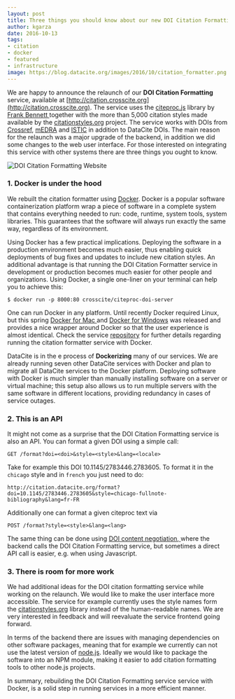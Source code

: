 ```yaml
---
layout: post
title: Three things you should know about our new DOI Citation Formatting service
author: kgarza
date: 2016-10-13
tags:
- citation
- docker
- featured
- infrastructure
image: https://blog.datacite.org/images/2016/10/citation_formatter.png
---
```

We are happy to announce the relaunch of our **DOI Citation Formatting** service, available at [http://citation.crosscite.org](http://citation.crosscite.org). The service uses the [citeproc.js](https://github.com/juris-m/citeproc-js) library by [Frank Bennett](https://twitter.com/fgbjr/)[ ](https://twitter.com/fgbjr/) together with the more than 5,000 citation styles made available by the [citationstyles.org](http://citationstyles.org) project. The service works with DOIs from [Crossref](http://www.crossref.org/), [mEDRA](https://www.medra.org/) and [ISTIC](http://www.doi.org.cn/portal/index.htm) in addition to DataCite DOIs. The main reason for the relaunch was a major upgrade of the backend, in addition we did some changes to the web user interface. For those interested on integrating this service with other systems there are three things you ought to know.

![DOI Citation Formatting Website](/images/2016/10/citation_formatter.png)

### 1. Docker is under the hood

We rebuilt the citation formatter using [Docker](https://www.docker.com/). Docker is a popular software containerization platform wrap a piece of software in a complete system that contains everything needed to run: code, runtime, system tools, system libraries. This guarantees that the software will always run exactly the same way, regardless of its environment.

Using Docker has a few practical implications. Deploying the software in a production environment becomes much easier, thus enabling quick deployments of bug fixes and updates to  include new  citation styles. An additional advantage is that running the DOI Citation Formatter service in  development or production becomes much easier for other people and organizations. Using Docker, a single one-liner on your terminal can help you to achieve this:

```
$ docker run -p 8000:80 crosscite/citeproc-doi-server
```

One can run Docker in any platform. Until recently Docker required Linux, but this spring [Docker for Mac ](https://docs.docker.com/engine/installation/mac/) and [Docker for Windows](https://docs.docker.com/engine/installation/windows/) was released and provides a nice wrapper around Docker so that the user experience is almost identical. Check the service [repository](https://github.com/crosscite/citeproc-doi-server) for further details regarding running the citation formatter service with Docker.

DataCite  is in the e process of **Dockerizing** many of our services. We are already running seven other DataCite services with Docker and plan to migrate all DataCite services to the Docker platform. Deploying software with Docker is much simpler than manually installing software on a server or virtual machine; this setup also allows us to run multiple servers with the same software in different locations, providing redundancy in cases of service outages.

### 2. This is an API

It might not come as a surprise that the DOI Citation Formatting service is also an API. You can format a given DOI using a simple call:

```
GET /format?doi=<doi>&style=<style>&lang=<locale>
```

Take for example this DOI 10.1145/2783446.2783605. To format it in the `chicago` style and in `french` you just need to do:

```
http://citation.datacite.org/format?doi=10.1145/2783446.2783605&style=chicago-fullnote-bibliography&lang=fr-FR
```

Additionally one can format a given citeproc text via

```
POST /format?style=<style>&lang=<lang>
```
The same thing can be done using [DOI content negotiation](http://citation.crosscite.org/docs.html),[ ](http://citation.crosscite.org/docs.html) where the backend calls the DOI Citation Formatting service, but sometimes a direct API call is easier, e.g. when using Javascript.

### 3. There is room for more work

We had additional ideas for the DOI citation formatting service while working on the relaunch. We would like to make the user interface more accessible. The service for example currently uses the style names form the [citationstyles.org](http://citationstyles.org/) library instead of the human-readable names.  We are very interested in feedback and will reevaluate the service frontend going forward.

In terms of the backend there are issues with managing dependencies on other software packages, meaning that for example we currently can not use the latest version of [node.js](https://nodejs.org/en/). Ideally we would like to package the software into an NPM module, making it easier to add citation formatting tools to other node.js projects.

In summary, rebuilding the DOI Citation Formatting service service with Docker, is a solid step in running services in a more efficient manner.
